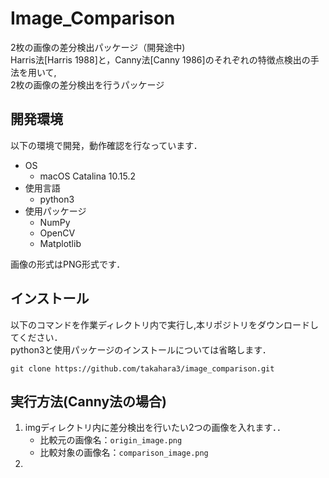 # Image_Comparison
2枚の画像の差分検出パッケージ（開発途中)  
Harris法[Harris 1988]と，Canny法[Canny 1986]のそれぞれの特徴点検出の手法を用いて,  
2枚の画像の差分検出を行うパッケージ

## 開発環境
以下の環境で開発，動作確認を行なっています．
* OS
  - macOS Catalina 10.15.2
* 使用言語
  - python3
* 使用パッケージ
  - NumPy
  - OpenCV
  - Matplotlib  
    
画像の形式はPNG形式です．

## インストール
以下のコマンドを作業ディレクトリ内で実行し,本リポジトリをダウンロードしてください．  
python3と使用パッケージのインストールについては省略します．
```
git clone https://github.com/takahara3/image_comparison.git
```

## 実行方法(Canny法の場合)
1. imgディレクトリ内に差分検出を行いたい2つの画像を入れます．．
    - 比較元の画像名：```origin_image.png```
    - 比較対象の画像名：```comparison_image.png```
2.
